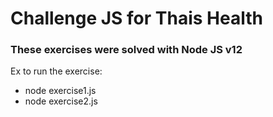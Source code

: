 # Challenge JS for Thais Health
### These exercises were solved with Node JS v12
Ex to run the exercise:
* node exercise1.js
* node exercise2.js
